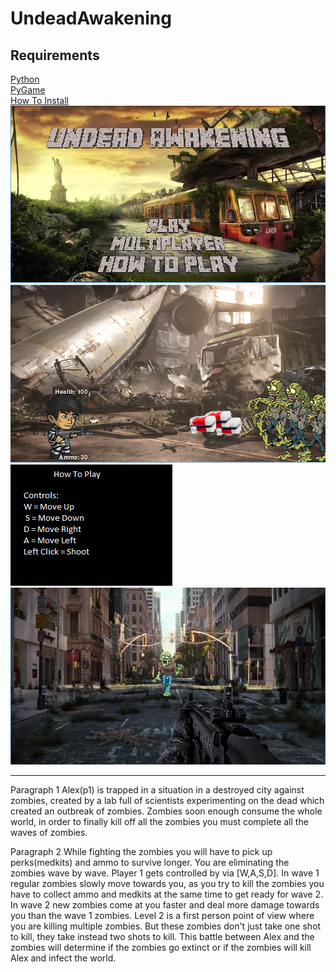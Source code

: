 # UndeadAwakening

<h2>Requirements</h2>
<a href="https://www.python.org/downloads/">Python</a><br>
<a href="https://www.lfd.uci.edu/~gohlke/pythonlibs/#pygame">PyGame</a><br>
<a href="https://www.youtube.com/watch?v=_GikMdhAhv0&t=58s">How To Install</a><br>

<img src="https://github.com/Ball1210/UndeadAwakening/blob/master/startscreen.png">
<img src="https://github.com/Ball1210/UndeadAwakening/blob/master/Level%201.png">
<img src="https://github.com/Ball1210/UndeadAwakening/blob/master/instructions.png">
<img src="https://github.com/Ball1210/UndeadAwakening/blob/master/level%202.png">

<hr>
<p>
Paragraph 1
  Alex(p1) is trapped in a situation in a destroyed city against zombies, created by a lab full of scientists experimenting on the dead which created an outbreak of zombies.  Zombies soon enough consume the whole world, in order to finally kill off all the zombies you must complete all the waves of zombies. 

</p>
<p>
Paragraph 2
 While fighting the zombies you will have to pick up perks(medkits) and ammo to survive longer.  You are eliminating the zombies wave by wave. Player 1 gets controlled by via [W,A,S,D]. In wave 1 regular zombies slowly move towards you, as you try to kill the zombies you have to collect ammo and medkits at the same time to get ready for wave 2.  In wave 2 new zombies come at you faster and deal more damage towards you than the wave 1 zombies.  Level 2 is a first person point of view where you are killing multiple zombies.  But these zombies don't just take one shot to kill, they take instead two shots to kill.  This battle between Alex and the zombies will determine if the zombies go extinct or if the zombies will kill Alex and infect the world.
</p>
